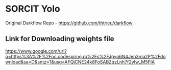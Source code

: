 # SORCIT Yolo 
 Original Darkflow Repo - https://github.com/thtrieu/darkflow
 
## Link for Downloading weights file
https://www.google.com/url?q=https%3A%2F%2Foc.codespring.ro%2Fs%2FJgyo6N4Jen3ma2P%2Fdownload&sa=D&sntz=1&usg=AFQjCNE24k8FoSABZqzLnh7f2yIw_M5FIA
